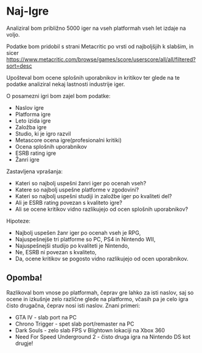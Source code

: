 # Naj-Igre

Analiziral bom približno 5000 iger na vseh platformah vseh let izdaje na voljo.

Podatke bom pridobil s strani Metacritic po vrsti od najboljšjih k slabšim, in sicer https://www.metacritic.com/browse/games/score/userscore/all/all/filtered?sort=desc

Upošteval bom ocene splošnih uporabnikov in kritikov ter glede na te podatke analiziral nekaj lastnosti industrije iger.

O posamezni igri bom zajel bom podatke:
* Naslov igre
* Platforma igre
* Leto izida igre
* Založba igre
* Studio, ki je igro razvil
* Metascore ocena igre(profesionalni kritiki)
* Ocena splošnih uporabnikov
* ESRB rating igre
* Žanri igre

Zastavljena vprašanja:
* Kateri so najbolj uspešni žanri iger po ocenah vseh?
* Katere so najbolj uspešne platforme v zgodovini?
* Kateri so najbolj uspešni studiji in založbe iger po kvaliteti del?
* Ali je ESRB rating povezan s kvaliteto igre?
* Ali se ocene kritikov vidno razlikujejo od ocen splošnih uporabnikov?

Hipoteze: 
* Najbolj uspešen žanr iger po ocenah vseh je RPG,
* Najuspešnejše tri platforme so PC, PS4 in Nintendo WII,
* Najuspešnejši studijo po kvaliteti je Nintendo,
* Ne, ESRB ni povezan s kvaliteto,
* Da, ocene kritikov se pogosto vidno razlikujejo od ocen uporabnikov.

## Opomba!
Razlikoval bom vnose po platformah, čeprav gre lahko za isti naslov, 
saj so ocene in izkušnje zelo različne glede na platformo, 
včasih pa je celo igra čisto drugačna, čeprav nosi isti naslov.
Znani primeri:
* GTA IV - slab port na PC
* Chrono Trigger - spet slab port/remaster na PC
* Dark Souls - zelo slab FPS v Blightown lokaciji na Xbox 360
* Need For Speed Underground 2 - čisto druga igra na Nintendo DS kot drugje!